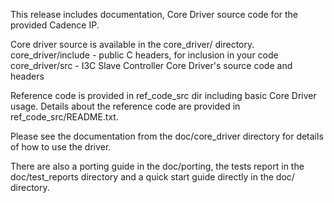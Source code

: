 This release includes documentation, Core Driver source code for the provided
Cadence IP.

Core driver source is available in the core_driver/ directory.
  core_driver/include - public C headers, for inclusion in your code
  core_driver/src - I3C Slave Controller Core Driver's source code and headers

Reference code is provided in ref_code_src dir including basic Core Driver
usage. Details about the reference code are provided in
ref_code_src/README.txt.

Please see the documentation from the doc/core_driver directory for details of
how to use the driver.

There are also a porting guide in the doc/porting, the tests report in the
doc/test_reports directory and a quick start guide directly in the doc/
directory.
